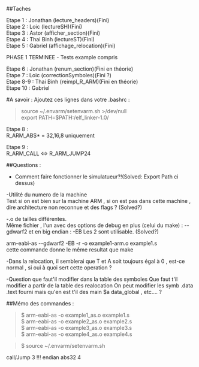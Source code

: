 ﻿##Taches

Etape 1 : Jonathan (lecture_headers)(Fini)  
Etape 2 : Loic (lectureSH)(Fini)  
Etape 3 : Astor (afficher_section)(Fini)  
Etape 4 : Thai Binh (lectureST)(Fini)  
Etape 5 : Gabriel (affichage_relocation)(Fini)  

PHASE 1 TERMINEE - Tests example compris

Etape 6 : Jonathan (renum_section)(Fini en théorie)  
Etape 7 : Loic (correctionSymboles)(Fini ?)  
Etape 8-9 : Thai Binh (reimpl_R_ARM)(Fini en théorie)  
Etape 10 : Gabriel

#A savoir :
Ajoutez ces lignes dans votre .bashrc :  
> source ~/.envarm/setenvarm.sh >/dev/null  
> export PATH=$PATH:<chemin vers le projet>/elf_linker-1.0/

Etape 8 :  
R_ARM_ABS* = 32,16,8 uniquement

Etape 9 :  
R_ARM_CALL <=> R_ARM_JUMP24

##Questions :
- Comment faire fonctionner le simulatueur?!(Solved: Export Path ci dessus)


-Utilité du numero de la machine  
Test si on est bien sur la machine ARM , si on est pas dans cette machine , dire architecture non reconnue
et des flags ? (Solved?)

-.o de tailles différentes.  
Même fichier , l'un avec des options de debug en plus (celui du make) : --gdwarf2 et en big endian : -EB
Les 2 sont utilisable. (Solved?)

arm-eabi-as --gdwarf2  -EB  -r  -o example1-arm.o example1.s  
cette commande donne le même resultat que make  



-Dans la relocation, il semblerai que T et A soit toujours égal à 0 , est-ce normal , si oui à quoi sert cette operation ?

-Question que faut'il modifier dans la table des symboles
Que faut t'il modifier a partir de la table des realocation
On peut modifier les symb .data .text fourni mais qu'en est t'il des main $a data_global , etc.... ?



##Mémo des commandes :  

> $ arm-eabi-as -o example1_as.o example1.s  
> $ arm-eabi-as -o example2_as.o example2.s  
> $ arm-eabi-as -o example3_as.o example3.s  
> $ arm-eabi-as -o example4_as.o example4.s  

> $ source ~/.envarm/setenvarm.sh  

call/Jump 3 !!! endian
abs32 4
